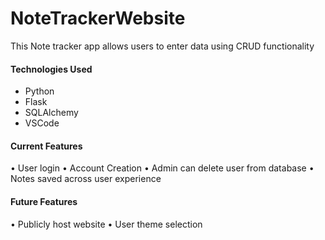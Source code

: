 # NoteTrackerWebsite
This Note tracker app allows users to enter data using CRUD functionality

#### Technologies Used
- Python
- Flask
- SQLAlchemy
- VSCode


#### Current Features
•	 User login
•	 Account Creation
•	 Admin can delete user from database
•	 Notes saved across user experience

#### Future Features
•	 Publicly host website
• 	User theme selection

